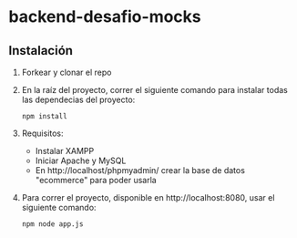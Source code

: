 # backend-desafio-mocks
## Instalación

1. Forkear y clonar el repo

2. En la raíz del proyecto, correr el siguiente comando para instalar todas las dependecias del proyecto: 

   ```
   npm install
   ```

3. Requisitos:

   - Instalar XAMPP
   - Iniciar Apache y MySQL
   - En http://localhost/phpmyadmin/ crear la base de datos "ecommerce" para poder usarla

4. Para correr el proyecto, disponible en http://localhost:8080, usar el siguiente comando:

   ```
   npm node app.js
   ```

